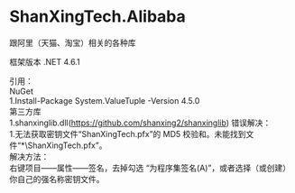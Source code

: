 # ShanXingTech.Alibaba
跟阿里（天猫、淘宝）相关的各种库

框架版本 .NET 4.6.1

引用：  
	NuGet  
		1.Install-Package System.ValueTuple -Version 4.5.0    
	第三方库	
		1.shanxinglib.dll(https://github.com/shanxing2/shanxinglib)	
错误解决：  
	1.无法获取密钥文件“ShanXingTech.pfx”的 MD5 校验和。未能找到文件“*\ShanXingTech.pfx”。  
解决方法：  
	右键项目——属性——签名，去掉勾选 “为程序集签名(A)”，或者选择（或创建）你自己的强名称密钥文件。  


